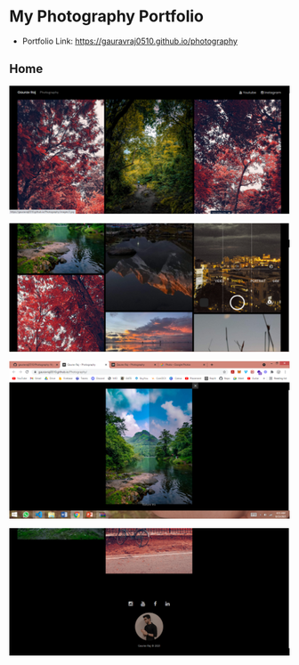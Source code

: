 # My Photography Portfolio
- Portfolio Link: https://gauravraj0510.github.io/photography

## Home 
<img src='Example/1.png'></a>

<img src='Example/2.png'></a>

<img src='Example/3.png'></a>

<img src='Example/4.png'></a>

